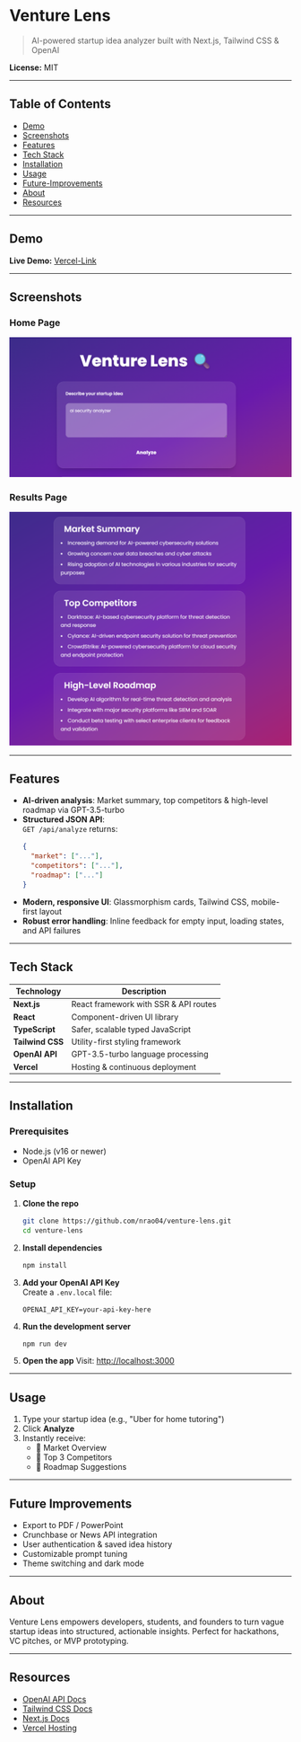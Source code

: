 # Venture Lens  
> AI-powered startup idea analyzer built with Next.js, Tailwind CSS & OpenAI

**License:** MIT

---

## Table of Contents
- [Demo](#demo)  
- [Screenshots](#screenshots)  
- [Features](#features)  
- [Tech Stack](#tech-stack)  
- [Installation](#installation)  
- [Usage](#usage)  
- [Future-Improvements](#future-improvements)  
- [About](#about)  
- [Resources](#resources)  

---

## Demo

**Live Demo:** [Vercel-Link](https://venture-lens-qofl5etmn-nikhil-raos-projects-53e1b353.vercel.app/)

---

## Screenshots

### Home Page
![Home Page](/assets/ventureLensHomePage.png)

### Results Page
![Analysis Results](/assets/ventureLensAnalysisPage.png)  

---

## Features

- **AI-driven analysis**: Market summary, top competitors & high-level roadmap via GPT-3.5-turbo  
- **Structured JSON API**:  
  `GET /api/analyze` returns:  
  ```json
  {
    "market": ["..."],
    "competitors": ["..."],
    "roadmap": ["..."]
  }
  ```
- **Modern, responsive UI**: Glassmorphism cards, Tailwind CSS, mobile-first layout  
- **Robust error handling**: Inline feedback for empty input, loading states, and API failures  

---

## Tech Stack

| Technology        | Description                          |
|-------------------|--------------------------------------|
| **Next.js**       | React framework with SSR & API routes |
| **React**         | Component-driven UI library          |
| **TypeScript**    | Safer, scalable typed JavaScript     |
| **Tailwind CSS**  | Utility-first styling framework      |
| **OpenAI API**    | GPT-3.5-turbo language processing     |
| **Vercel**        | Hosting & continuous deployment      |

---

## Installation

### Prerequisites
- Node.js (v16 or newer)  
- OpenAI API Key

### Setup

1. **Clone the repo**
   ```bash
   git clone https://github.com/nrao04/venture-lens.git
   cd venture-lens
   ```

2. **Install dependencies**
   ```bash
   npm install
   ```

3. **Add your OpenAI API Key**  
   Create a `.env.local` file:
   ```env
   OPENAI_API_KEY=your-api-key-here
   ```

4. **Run the development server**
   ```bash
   npm run dev
   ```

5. **Open the app**
   Visit: [http://localhost:3000](http://localhost:3000)

---

## Usage

1. Type your startup idea (e.g., "Uber for home tutoring")  
2. Click **Analyze**  
3. Instantly receive:
   - 🔹 Market Overview  
   - 🔹 Top 3 Competitors  
   - 🔹 Roadmap Suggestions  

---

## Future Improvements

- Export to PDF / PowerPoint  
- Crunchbase or News API integration  
- User authentication & saved idea history  
- Customizable prompt tuning  
- Theme switching and dark mode  

---

## About

Venture Lens empowers developers, students, and founders to turn vague startup ideas into structured, actionable insights. Perfect for hackathons, VC pitches, or MVP prototyping.

---

## Resources

- [OpenAI API Docs](https://platform.openai.com/docs)
- [Tailwind CSS Docs](https://tailwindcss.com/docs)
- [Next.js Docs](https://nextjs.org/docs)
- [Vercel Hosting](https://vercel.com/docs)
